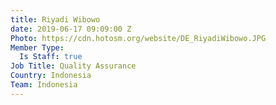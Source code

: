 ```yaml
---
title: Riyadi Wibowo
date: 2019-06-17 09:09:00 Z
Photo: https://cdn.hotosm.org/website/DE_RiyadiWibowo.JPG
Member Type:
  Is Staff: true
Job Title: Quality Assurance
Country: Indonesia
Team: Indonesia
---
```


